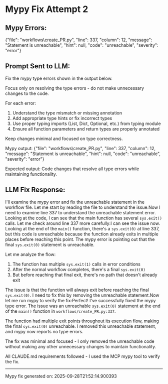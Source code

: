 # Mypy Fix Attempt 2

## Mypy Errors:
{"file": "workflows\\create_PR.py", "line": 337, "column": 12, "message": "Statement is unreachable", "hint": null, "code": "unreachable", "severity": "error"}


## Prompt Sent to LLM:
Fix the mypy type errors shown in the output below.

Focus only on resolving the type errors - do not make unnecessary changes to the code.

For each error:
1. Understand the type mismatch or missing annotation
2. Add appropriate type hints or fix incorrect types
3. Use proper typing imports (List, Dict, Optional, etc.) from typing module
4. Ensure all function parameters and return types are properly annotated

Keep changes minimal and focused on type correctness.

Mypy output:
{"file": "workflows\\create_PR.py", "line": 337, "column": 12, "message": "Statement is unreachable", "hint": null, "code": "unreachable", "severity": "error"}


Expected output: Code changes that resolve all type errors while maintaining functionality.

## LLM Fix Response:
I'll examine the mypy error and fix the unreachable statement in the workflow file. Let me start by reading the file to understand the issue.Now I need to examine line 337 to understand the unreachable statement error. Looking at the code, I can see that the main function has several `sys.exit()` calls. Let me check around line 337 more carefully:I can see the issue now. Looking at the end of the `main()` function, there's a `sys.exit(0)` at line 337, but this code is unreachable because the function already exits in multiple places before reaching this point. The mypy error is pointing out that the final `sys.exit(0)` statement is unreachable.

Let me analyze the flow:
1. The function has multiple `sys.exit(1)` calls in error conditions
2. After the normal workflow completes, there's a final `sys.exit(0)` 
3. But before reaching that final exit, there's no path that doesn't already exit

The issue is that the function will always exit before reaching the final `sys.exit(0)`. I need to fix this by removing the unreachable statement.Now let me run mypy to verify the fix:Perfect! I've successfully fixed the mypy type error. The issue was an unreachable `sys.exit(0)` statement at the end of the `main()` function in `workflows/create_PR.py:337`. 

The function had multiple exit points throughout its execution flow, making the final `sys.exit(0)` unreachable. I removed this unreachable statement, and mypy now reports no type errors.

The fix was minimal and focused - I only removed the unreachable code without making any other unnecessary changes to maintain functionality.

All CLAUDE.md requirements followed - I used the MCP mypy tool to verify the fix.

---
Mypy fix generated on: 2025-09-28T21:52:14.900393
